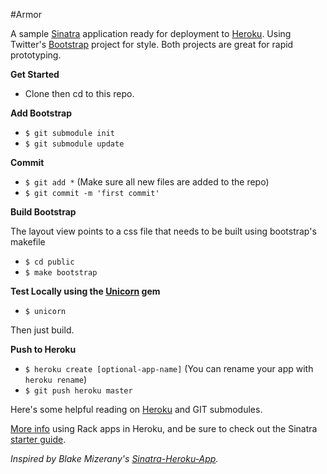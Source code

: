 #Armor

A sample [Sinatra](http://www.sinatrarb.com/) application ready for deployment to [Heroku](http://heroku.com). Using Twitter's [Bootstrap](http://twitter.github.com/bootstrap/) project for style. Both projects are great for rapid prototyping.

**Get Started**

* Clone then cd to this repo.

**Add Bootstrap**

* `$ git submodule init`
* `$ git submodule update`

**Commit**

* `$ git add *` (Make sure all new files are added to the repo)
* `$ git commit -m 'first commit'`

**Build Bootstrap**

The layout view points to a css file that needs to be built using bootstrap's makefile

* `$ cd public`
* `$ make bootstrap`

**Test Locally using the [Unicorn](http://rubygems.org/gems/unicorn) gem**

* `$ unicorn`

Then just build.

**Push to Heroku**

* `$ heroku create [optional-app-name]` (You can rename your app with `heroku rename`)
* `$ git push heroku master`

Here's some helpful reading on [Heroku](https://devcenter.heroku.com/articles/git-submodules) and GIT submodules.

[More info](http://devcenter.heroku.com/articles/rack) using Rack apps in Heroku, and be sure to check out the Sinatra [starter guide](http://www.sinatrarb.com/intro).

*Inspired by Blake Mizerany's [Sinatra-Heroku-App](https://github.com/bmizerany/heroku-sinatra-app).*
